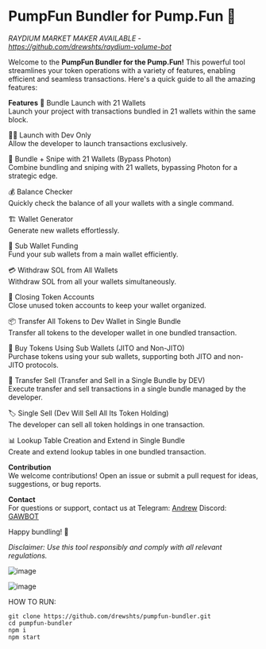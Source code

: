 <h1>PumpFun Bundler for Pump.Fun 🚀</h1>

_RAYDIUM MARKET MAKER AVAILABLE - https://github.com/drewshts/raydium-volume-bot_

Welcome to the **PumpFun Bundler for the Pump.Fun!** This powerful tool streamlines your token operations with a variety of features, enabling efficient and seamless transactions. Here's a quick guide to all the amazing features:

**Features**
🚀 Bundle Launch with 21 Wallets <br>
Launch your project with transactions bundled in 21 wallets within the same block.

👨‍💻 Launch with Dev Only <br>
Allow the developer to launch transactions exclusively.

🎯 Bundle + Snipe with 21 Wallets (Bypass Photon) <br>
Combine bundling and sniping with 21 wallets, bypassing Photon for a strategic edge.

💰 Balance Checker <br>
Quickly check the balance of all your wallets with a single command.

🏗️ Wallet Generator <br>
Generate new wallets effortlessly.

💸 Sub Wallet Funding <br>
Fund your sub wallets from a main wallet efficiently.

💳 Withdraw SOL from All Wallets <br>
Withdraw SOL from all your wallets simultaneously.

🧹 Closing Token Accounts <br>
Close unused token accounts to keep your wallet organized.

📦 Transfer All Tokens to Dev Wallet in Single Bundle <br>
Transfer all tokens to the developer wallet in one bundled transaction.

🛒 Buy Tokens Using Sub Wallets (JITO and Non-JITO) <br>
Purchase tokens using your sub wallets, supporting both JITO and non-JITO protocols.

💱 Transfer Sell (Transfer and Sell in a Single Bundle by DEV) <br>
Execute transfer and sell transactions in a single bundle managed by the developer.

🏷️ Single Sell (Dev Will Sell All Its Token Holding) <br>
The developer can sell all token holdings in one transaction.

📊 Lookup Table Creation and Extend in Single Bundle <br>
Create and extend lookup tables in one bundled transaction.



**Contribution** <br>
We welcome contributions! Open an issue or submit a pull request for ideas, suggestions, or bug reports.

**Contact** <br>
For questions or support, contact us at Telegram: [Andrew](https://t.me/andrewbizzle) Discord: [GAWBOT](https://discord.gg/ygxgHpFUt2)

Happy bundling! 🎉


_Disclaimer: Use this tool responsibly and comply with all relevant regulations._

![image](https://github.com/user-attachments/assets/d254d4df-17f4-4493-b08a-91ce2c2c493e)

![image](https://github.com/user-attachments/assets/cd1ae312-f67a-4cae-9b8a-227e9292ca69)



HOW TO RUN:

```
git clone https://github.com/drewshts/pumpfun-bundler.git
cd pumpfun-bundler
npm i
npm start
```
